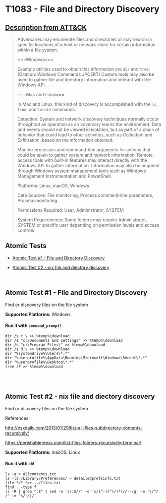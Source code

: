 # T1083 - File and Directory Discovery
## [Description from ATT&CK](https://attack.mitre.org/wiki/Technique/T1083)
<blockquote>Adversaries may enumerate files and directories or may search in specific locations of a host or network share for certain information within a file system. 

===Windows===

Example utilities used to obtain this information are <code>dir</code> and <code>tree</code>. (Citation: Windows Commands JPCERT) Custom tools may also be used to gather file and directory information and interact with the Windows API.

===Mac and Linux===

In Mac and Linux, this kind of discovery is accomplished with the <code>ls</code>, <code>find</code>, and <code>locate</code> commands.

Detection: System and network discovery techniques normally occur throughout an operation as an adversary learns the environment. Data and events should not be viewed in isolation, but as part of a chain of behavior that could lead to other activities, such as Collection and Exfiltration, based on the information obtained.

Monitor processes and command-line arguments for actions that could be taken to gather system and network information. Remote access tools with built-in features may interact directly with the Windows API to gather information. Information may also be acquired through Windows system management tools such as Windows Management Instrumentation and PowerShell.

Platforms: Linux, macOS, Windows

Data Sources: File monitoring, Process command-line parameters, Process monitoring

Permissions Required: User, Administrator, SYSTEM

System Requirements: Some folders may require Administrator, SYSTEM or specific user depending on permission levels and access controls</blockquote>

## Atomic Tests

- [Atomic Test #1 - File and Directory Discovery](#atomic-test-1---file-and-directory-discovery)

- [Atomic Test #2 - nix file and diectory discovery](#atomic-test-2---nix-file-and-diectory-discovery)


<br/>

## Atomic Test #1 - File and Directory Discovery
Find or discovery files on the file system

**Supported Platforms:** Windows


#### Run it with `command_prompt`!
```
dir /s c:\ >> %temp%\download
dir /s "c:\Documents and Settings" >> %temp%\download
dir /s "c:\Program Files\" >> %temp%\download
dir /s d:\ >> %temp%\download
dir "%systemdrive%\Users\*.*"
dir "%userprofile%\AppData\Roaming\Microsoft\Windows\Recent\*.*"
dir "%userprofile%\Desktop\*.*"
tree /F >> %temp%\download
```
<br/>
<br/>

## Atomic Test #2 - nix file and diectory discovery
Find or discovery files on the file system

References:

http://osxdaily.com/2013/01/29/list-all-files-subdirectory-contents-recursively/

https://perishablepress.com/list-files-folders-recursively-terminal/

**Supported Platforms:** macOS, Linux


#### Run it with `sh`!
```
ls -a > allcontents.txt
ls -la /Library/Preferences/ > detailedprefsinfo.txt
file */* *>> ../files.txt
find . -type f
ls -R | grep ":$" | sed -e 's/:$//' -e 's/[^-][^\/]*\//--/g' -e 's/^/ /' -e 's/-/|/'
```
<br/>
